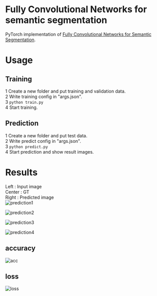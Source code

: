 # Fully Convolutional Networks for semantic segmentation

PyTorch implementation of 
[Fully Convolutional Networks for Semantic Segmentation](https://arxiv.org/abs/1411.4038).

# Usage
## Training
1 Create a new folder and put training and validation data.  
2 Write training config in "args.json".  
3 `python train.py`  
4 Start training.

## Prediction
1 Create a new folder and put test data.  
2 Write predict config in "args.json".  
3 `python predict.py`  
4 Start prediction and show result images.


# Results
Left : Input image  
Center : GT  
Right : Predicted image  
![prediction1](https://user-images.githubusercontent.com/35373553/56850392-f0c66980-693c-11e9-9aed-8160200cf2a7.png)

![prediction2](https://user-images.githubusercontent.com/35373553/56850394-f15f0000-693c-11e9-9682-f54c0d5ef9a5.png)

![prediction3](https://user-images.githubusercontent.com/35373553/56850396-f15f0000-693c-11e9-8a5e-effd31c5face.png)

![prediction4](https://user-images.githubusercontent.com/35373553/56850397-f15f0000-693c-11e9-8d85-75dd487b4276.png)


## accuracy
![acc](https://user-images.githubusercontent.com/35373553/56850528-d4c3c780-693e-11e9-9ee4-effc3d63ef65.png)

## loss
![loss](https://user-images.githubusercontent.com/35373553/56850527-d4c3c780-693e-11e9-8ae9-fdf28eb1b4c2.png)